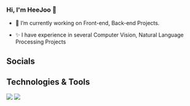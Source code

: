 ### Hi, I'm HeeJoo 👋

- 🔭 I’m currently working on Front-end, Back-end Projects. 

- ✨ I have experience in several Computer Vision, Natural Language Processing Projects



## Socials



## Technologies & Tools
<img src="https://img.shields.io/badge/Python-Blue?style=flat&logo=Python&logoColor=3776AB"/>
<img src="https://img.shields.io/badge/code-Python-blue?logo=visualstudiocode">

<!--
**ohiju/ohiju** is a ✨ _special_ ✨ repository because its `README.md` (this file) appears on your GitHub profile.

Here are some ideas to get you started:

- 🔭 I’m currently working on ... 
- 🌱 I’m currently learning ... 
- 👯 I’m looking to collaborate on ...
- 🤔 I’m looking for help with ...
- 💬 Ask me about ...
- 📫 How to reach me: ...
- 😄 Pronouns: ...
- ⚡ Fun fact: ...
-->
